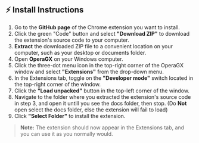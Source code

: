 ## ⚡ Install Instructions

1. Go to the **GitHub page** of the Chrome extension you want to install.
2. Click the green "Code" button and select **"Download ZIP"** to download the extension's source code to your computer.
3. **Extract** the downloaded ZIP file to a convenient location on your computer, such as your desktop or documents folder.
4. Open **OperaGX** on your Windows computer.
5. Click the three-dot menu icon in the top-right corner of the OperaGX window and select **"Extensions"** from the drop-down menu.
6. In the Extensions tab, toggle on the **"Developer mode"** switch located in the top-right corner of the window.
7. Click the **"Load unpacked"** button in the top-left corner of the window.
8. Navigate to the folder where you extracted the extension's source code in step 3, and open it untill you see the docs folder, then stop. (Do **Not** open select the docs folder, else the extension will fail to load)
9. Click **"Select Folder"** to install the extension.

> **Note:** The extension should now appear in the Extensions tab, and you can use it as you normally would. 
